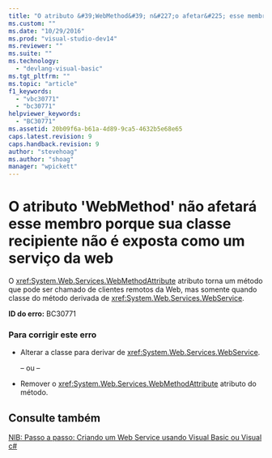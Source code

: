 ```yaml
---
title: "O atributo &#39;WebMethod&#39; n&#227;o afetar&#225; esse membro porque sua classe recipiente n&#227;o &#233; exposta como um servi&#231;o da web | Microsoft Docs"
ms.custom: ""
ms.date: "10/29/2016"
ms.prod: "visual-studio-dev14"
ms.reviewer: ""
ms.suite: ""
ms.technology: 
  - "devlang-visual-basic"
ms.tgt_pltfrm: ""
ms.topic: "article"
f1_keywords: 
  - "vbc30771"
  - "bc30771"
helpviewer_keywords: 
  - "BC30771"
ms.assetid: 20b09f6a-b61a-4d89-9ca5-4632b5e68e65
caps.latest.revision: 9
caps.handback.revision: 9
author: "stevehoag"
ms.author: "shoag"
manager: "wpickett"
---
```

# O atributo &#39;WebMethod&#39; n&#227;o afetar&#225; esse membro porque sua classe recipiente n&#227;o &#233; exposta como um servi&#231;o da web
O <xref:System.Web.Services.WebMethodAttribute> atributo torna um método que pode ser chamado de clientes remotos da Web, mas somente quando classe do método derivada de <xref:System.Web.Services.WebService>.  
  
 **ID do erro:** BC30771  
  
### Para corrigir este erro  
  
-   Alterar a classe para derivar de <xref:System.Web.Services.WebService>.  
  
     – ou –  
  
-   Remover o <xref:System.Web.Services.WebMethodAttribute> atributo do método.  
  
## Consulte também  
 [NIB: Passo a passo: Criando um Web Service usando Visual Basic ou Visual c\#](http://msdn.microsoft.com/pt-br/295f4c3f-9540-4bd1-b1cc-3e9cb9675cc7)